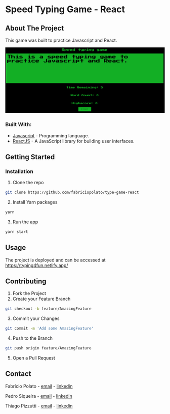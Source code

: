 # Speed Typing Game - React

## About The Project

This game was built to practice Javascript and React.

![Desktop views](public/screenshot.png)

### Built With:

- [Javascript](https://nodejs.org/en/) - Programming language.
- [ReactJS](https://expressjs.com/pt-br/) - A JavaScript library for building
  user interfaces.

<!-- GETTING STARTED -->

## Getting Started

### Installation

1. Clone the repo

```sh
git clone https://github.com/fabriciopolato/type-game-react
```

2. Install Yarn packages

```sh
yarn
```

3. Run the app

```sh
yarn start
```

<!-- USAGE EXAMPLES -->

## Usage

The project is deployed and can be accessed at https://typing4fun.netlify.app/

<!-- CONTRIBUTING -->

## Contributing

1. Fork the Project
2. Create your Feature Branch

```sh
git checkout -b feature/AmazingFeature
```

3. Commit your Changes

```sh
git commit -m 'Add some AmazingFeature'
```

4. Push to the Branch

```sh
git push origin feature/AmazingFeature
```

5. Open a Pull Request

<!-- CONTACT -->

## Contact

Fabrício Polato - [email](mailto:fabriciopolato@gmail.com) -
[linkedin](https://www.linkedin.com/in/fabriciopolato/)

Pedro Siqueira - [email](mailto:pedro.v.siqueira@gmail.com) -
[linkedin](https://www.linkedin.com/in/pedrovsiqueira/)

Thiago Pizzutti - [email](mailto:tpizzutti@gmail.com) -
[linkedin](https://www.linkedin.com/in/pedrovsiqueira/)
